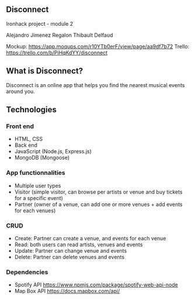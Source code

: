 ## Disconnect
Ironhack project - module 2

Alejandro Jimenez Regalon
Thibault Delfaud

Mockup: https://app.moqups.com/r10YTb0erF/view/page/aa9df7b72
Trello: https://trello.com/b/PiHqKdYY/disconnect

## What is Disconnect?
Disconnect is an online app that helps you find the nearest musical events around you.

## Technologies
### Front end
- HTML, CSS
- Back end
- JavaScript (Node.js, Express.js)
- MongoDB (Mongoose)

### App functionnalities
- Multiple user types
- Visitor (simple visitor, can browse per artists or venue and buy tickets for a specific event)
- Partner (owner of a venue, can add one or more venues + add events for each venues)

### CRUD
- Create: Partner can create a venue, and events for each venue
- Read: both users can read artists, venues and events
- Update: Partner can change venue and events
- Delete: Partner can delete venues and events

### Dependencies
- Spotify API https://www.npmjs.com/package/spotify-web-api-node
- Map Box API https://docs.mapbox.com/api/
